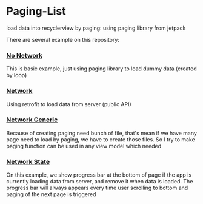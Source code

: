 # Paging-List
load data into recyclerview by paging: using paging library from jetpack


There are several example on this repository:
### [No Network](https://github.com/ANNASBlackHat/Paging-List/tree/no-network)
This is basic example, just using paging library to load dummy data (created by loop)


### [Network](https://github.com/ANNASBlackHat/Paging-List/tree/network)
Using retrofit to load data from server (public API)


### [Network Generic](https://github.com/ANNASBlackHat/Paging-List/tree/network-generic)
Because of creating paging need bunch of file, that's mean if we have many page need to load by paging, we have to create those files.
So I try to make paging function can be used in any view model which needed

### [Network State](https://github.com/ANNASBlackHat/Paging-List/tree/network-state)
On this example, we show progress bar at the bottom of page if the app is currently loading data from server, and remove it when  data is loaded.
The progress bar will always appears every time user scrolling to bottom and paging of the next page is triggered